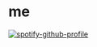 # me

[![spotify-github-profile](https://spotify-github-profile.vercel.app/api/view?uid=zu8rdrng1cbws0ezuyqjd18zx&cover_image=true&theme=natemoo-re&show_offline=false&background_color=121212&interchange=false&bar_color=53b14f&bar_color_cover=false)](https://github.com/kittinan/spotify-github-profile)
